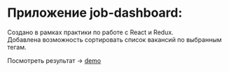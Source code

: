 # Приложение job-dashboard:   
Создано в рамках практики по работе с React и Redux.   
Добавлена возможность сортировать список вакансий по выбранным тегам.  

Посмотреть результат -> [demo](https://wrongsky1.github.io/dashboard-app/)
